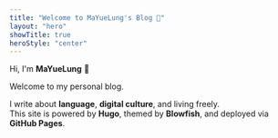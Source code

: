 ```yaml
---
title: "Welcome to MaYueLung's Blog 👋"
layout: "hero"
showTitle: true
heroStyle: "center"
---
```


Hi, I'm **MaYueLung** 👋

Welcome to my personal blog.

I write about **language**, **digital culture**, and living freely.  
This site is powered by **Hugo**, themed by **Blowfish**, and deployed via **GitHub Pages**.